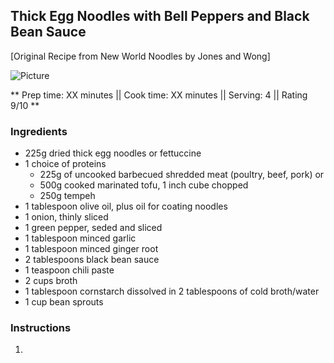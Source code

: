## Thick Egg Noodles with Bell Peppers and Black Bean Sauce

[Original Recipe from New World Noodles by Jones and Wong]

![Picture](../img/Link_to_picture)

** Prep time: XX minutes || Cook time: XX minutes || Serving: 4 || Rating 9/10 **

### Ingredients

- 225g dried thick egg noodles or fettuccine
- 1 choice of proteins 
	- 225g of uncooked barbecued shredded meat (poultry, beef, pork) or 
	- 500g cooked marinated tofu, 1 inch cube chopped
	- 250g tempeh
- 1 tablespoon olive oil, plus oil for coating noodles
- 1 onion, thinly sliced
- 1 green pepper, seded and sliced
- 1 tablespoon minced garlic
- 1 tablespoon minced ginger root
- 2 tablespoons black bean sauce
- 1 teaspoon chili paste
- 2 cups broth
- 1 tablespoon cornstarch dissolved in 2 tablespoons of cold broth/water
- 1 cup bean sprouts

### Instructions

1. 
